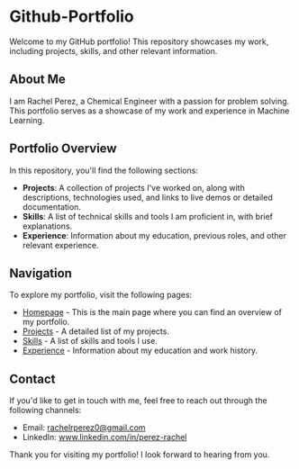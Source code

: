 # Github-Portfolio
Welcome to my GitHub portfolio! This repository showcases my work, including projects, skills, and other relevant information.

## About Me
I am Rachel Perez, a Chemical Engineer with a passion for problem solving. This portfolio serves as a showcase of my work and experience in Machine Learning.

## Portfolio Overview
In this repository, you'll find the following sections:

- **Projects**: A collection of projects I've worked on, along with descriptions, technologies used, and links to live demos or detailed documentation.
- **Skills**: A list of technical skills and tools I am proficient in, with brief explanations.
- **Experience**: Information about my education, previous roles, and other relevant experience.

## Navigation
To explore my portfolio, visit the following pages:

- [Homepage](https://rachel-perez.github.io/Github-Portfolio/) - This is the main page where you can find an overview of my portfolio.
- [Projects](https://rachel-perez.github.io/Github-Portfolio/projects,html) - A detailed list of my projects.
- [Skills](https://rachel-perez.github.io/Github-Portfolio/skills) - A list of skills and tools I use.
- [Experience](https://rachel-perez.github.io/Github-Portfolio/experience) - Information about my education and work history.

## Contact
If you'd like to get in touch with me, feel free to reach out through the following channels:

- Email: rachelrperez0@gmail.com
- LinkedIn: www.linkedin.com/in/perez-rachel

Thank you for visiting my portfolio! I look forward to hearing from you.
